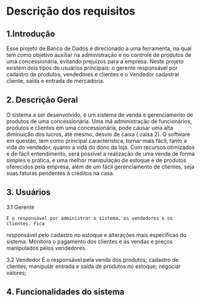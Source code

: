 <h1> Descrição dos requisitos </h1>


<h2> 1.Introdução </h2>

  Esse projeto de Banco de Dados é direcionado a uma ferramenta, na qual tem como
objetivo auxiliar na administração e no controle de produtos de uma concessionária,
evitando prejuízos para a empresa. Neste projeto existem dois tipos de usuários principais:
o gerente responsável por cadastro de produtos, vendedores e clientes e o Vendedor
cadastrar cliente, saída e entrada de mercadoria.

 <h2> 2. Descrição Geral </h2>
 
  O sistema a ser desenvolvido, é um sistema de venda e gerenciamento de produtos
de uma concessionária. Uma má administração de funcionários, produtos e clientes em uma
concessionária, pode causar uma alta diminuição dos lucros, até mesmo, desvio de caixa (
caixa 2). O software em questão, tem como principal característica, tornar mais fácil, tanto a
vida do vendedor, quanto a vida do dono da loja. Com recursos otimizados e de fácil
entendimento, será possível a realização de uma venda de forma simples e prática, e uma
melhor manipulação de estoque e de produtos oferecidos pela empresa, além de um fácil
gerenciamento de clientes, seja suas faturas pendentes à créditos na casa.
<h2> 3. Usuários </h2>

  3.1 Gerente
  
    É o responsável por administrar o sistema, os vendedores e os clientes. Fica
  responsável pelo cadastro no estoque e alterações mais específicas do sistema. Monitora o
  pagamento dos clientes e as vendas e preços manipulados pelos vendedores.
  
  3.2 Vendedor
    É o responsável pela venda dos produtos; cadastro de clientes; manipular entrada e
  saída de produtos no estoque; negociar valores;
  
  <h2> 4. Funcionalidades do sistema </h2>
